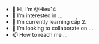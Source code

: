 - 👋 Hi, I’m @Hieu14
- 👀 I’m interested in ...
- 🌱 I’m currently learning cấp 2.
- 💞️ I’m looking to collaborate on ...
- 📫 How to reach me ...

<!---
Hieu14/Hieu14 is a ✨ special ✨ repository because its `README.md` (this file) appears on your GitHub profile.
You can click the Preview link to take a look at your changes.
--->
